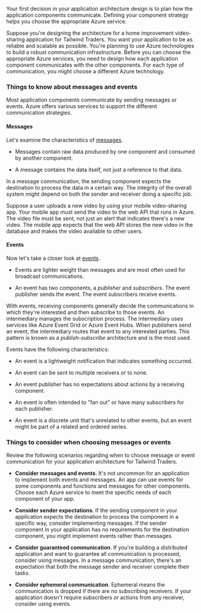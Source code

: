 Your first decision in your application architecture design is to plan how the application components communicate. Defining your component strategy helps you choose the appropriate Azure service.

Suppose you're designing the architecture for a home improvement video-sharing application for Tailwind Traders. You want your application to be as reliable and scalable as possible. You're planning to use Azure technologies to build a robust communication infrastructure. Before you can choose the appropriate Azure services, you need to design how each application component communicates with the other components. For each type of communication, you might choose a different Azure technology.

### Things to know about messages and events

Most application components communicate by sending messages or events. Azure offers various services to support the different communication strategies.

#### Messages

Let's examine the characteristics of [messages](/azure/event-grid/compare-messaging-services#message).

- Messages contain raw data produced by one component and consumed by another component.

- A message contains the data itself, not just a reference to that data.

In a message communication, the sending component expects the destination to process the data in a certain way. The integrity of the overall system might depend on both the sender and receiver doing a specific job.

Suppose a user uploads a new video by using your mobile video-sharing app. Your mobile app must send the video to the web API that runs in Azure. The video file must be sent, not just an alert that indicates there's a new video. The mobile app expects that the web API stores the new video in the database and makes the video available to other users.

#### Events

Now let's take a closer look at [events](/azure/event-grid/compare-messaging-services#event).

- Events are lighter weight than messages and are most often used for broadcast communications.

- An event has two components, a _publisher_ and _subscribers_. The event publisher sends the event. The event subscribers receive events.

With events, receiving components generally decide the communications in which they're interested and then subscribe to those events. An intermediary manages the subscription process. The intermediary uses services like Azure Event Grid or Azure Event Hubs. When publishers send an event, the intermediary routes that event to any interested parties. This pattern is known as a _publish-subscribe_ architecture and is the most used. 

Events have the following characteristics:

- An event is a lightweight notification that indicates something occurred.

- An event can be sent to multiple receivers or to none.

- An event publisher has no expectations about actions by a receiving component.

- An event is often intended to "fan out" or have many subscribers for each publisher.

- An event is a discrete unit that's unrelated to other events, but an event might be part of a related and ordered series.

### Things to consider when choosing messages or events

Review the following scenarios regarding when to choose message or event communication for your application architecture for Tailwind Traders.

- **Consider messages and events**. It's not uncommon for an application to implement both events and messages. An app can use events for some components and functions and messages for other components. Choose each Azure service to meet the specific needs of each component of your app.

- **Consider sender expectations**. If the sending component in your application expects the destination to process the component in a specific way, consider implementing messages. If the sender component in your application has no requirements for the destination component, you might implement events rather than messages.

- **Consider guaranteed communication**. If you're building a distributed application and want to guarantee all communication is processed, consider using messages. In a message communication, there's an expectation that both the message sender and receiver complete their tasks.

- **Consider ephemeral communication**. Ephemeral means the communication is dropped if there are no subscribing receivers. If your application doesn't require subscribers or actions from any receiver, consider using events. 